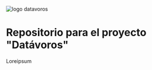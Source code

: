 
![logo datavoros](/QTTD/docs/img/datavoros-acento.png) 

# Repositorio para el proyecto "Datávoros"

Loreipsum

